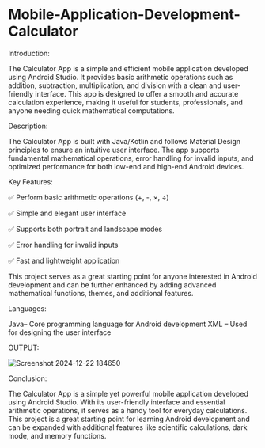 # Mobile-Application-Development-Calculator

Introduction:

The Calculator App is a simple and efficient mobile application developed using Android Studio.
 It provides basic arithmetic operations such as addition, subtraction, 
multiplication, and division with a clean and user-friendly interface. 
This app is designed to offer a smooth and accurate calculation 
experience, making it useful for students, professionals, and anyone 
needing quick mathematical computations.

Description:

The Calculator App is built with Java/Kotlin and follows Material Design
 principles to ensure an intuitive user interface. The app supports 
fundamental mathematical operations, error handling for invalid inputs, 
and optimized performance for both low-end and high-end Android devices.

Key Features:

✅ Perform basic arithmetic operations (+, -, ×, ÷)

✅ Simple and elegant user interface

✅ Supports both portrait and landscape modes

✅ Error handling for invalid inputs

✅ Fast and lightweight application

This project serves as a great starting point for anyone interested in Android development and can be further enhanced by adding advanced mathematical functions, themes, and additional features.

Languages:

Java– Core programming language for Android development
XML – Used for designing the user interface

OUTPUT:

![Screenshot 2024-12-22 184650](https://github.com/user-attachments/assets/ec15a43b-b279-42d6-9c78-6fd844bee0f1)


Conclusion:

The Calculator App is a simple yet powerful mobile application developed using Android Studio.
 With its user-friendly interface and essential arithmetic operations, 
it serves as a handy tool for everyday calculations. This project is a 
great starting point for learning Android development and can be expanded with additional features like scientific calculations, dark mode, and memory functions.
